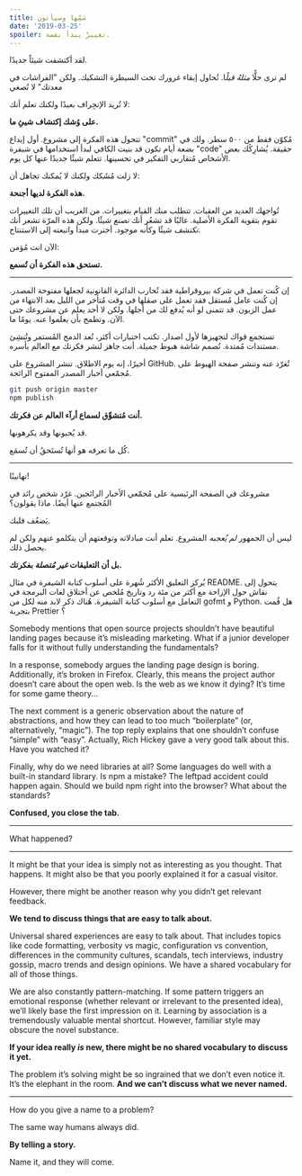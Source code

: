 ```yaml
---
title: سَمِّها وسيأتون
date: '2019-03-25'
spoiler: تغييرٌ يبدأ بقصة.
---
```


لقد أكتشفت شيئاً جديدًا.

لم ترى حلًّا *مثلهُ قبلً*ا. تُحاول إبقاء غرورك تحت السيطرة التشكيك. ولكن "الفراشات في معدتك" لا تُصغي

لا تُريد الإنجِراف بعيدًا ولكنك تعلم أنك:

**على وُشك إكتشاف شيئِ ما.**

تتحول هذه الفكرة إلى مشروع. أول إيداع "commit" مُكوّن فقط من ٥٠٠ سطر. ولك في بضعة أيام تكون قد بنيت الكافي لبدأ استخدامها في شيفرة "code" حقيقة. يُشارِكُك بعض الأشخاص مُتقاربي التفكير في تحسينها. تتعلم شيئًا جديدًا عنها كل يوم.

لا زلت مُشَكك ولكنك لا يُمكنك تجاهل أن:

**هذه الفكرة لديها أجنحة.**

تُواجهك العديد من العقبات. تتطلب منك القيام بتغييرات. من الغريب أن تلك التغييرات تقوم بتقوية الفكرة الأصلية. غالبًا قد تشعُر أنك *تصنع* شيئًا. ولكن هذه المرّة تشعر أنك *تكتشف* شيئًا وكأنه موجود. أخترت مبدأ واتبعته إلى الاستنتاج.

الآن انت مُؤمن:

**تستحق هذه الفكرة أن تُسمع.**

---

إن كُنت تعمل في شركة بيروقراطية فقد تُحارب الدائرة القانونية لجعلها مفتوحة المصدر. إن كُنت عامل مُستقل فقد تعمل على صقلها في وقت مُتأخر من الليل بعد الانتهاء من عمل الزبون. قد تتمنى لو أنه يُدفع لك من أجلها. ولكن لا أحد يعلم عن مشروعك حتى الآن. وتطمح بأن يعلموا عنه. يومًا ما.

تستجمع قواك لتجهيزها لأول اصدار. تكتب اختبارات أكثر، تُعد الدمج المُستمر وتُنشِئ مستندات مُمتدة. تُصمم شاشة هبوط جميلة. أنت جاهز لنشر فكرتك مع العالم بأسره.

أخيرًا، إنه يوم الاطلاق. تنشر المشروع على GitHub. تُغرّد عنه وتنشر صفحة الهبوط على مُجمّعي أخبار المصدر المفتوح الرائجة.

```bash
git push origin master
npm publish
```

**أنت مُتشوِّق لسماع أرآء العالم عن فكرتك.**

قد يُحبونها وقد يكرهونها.

كُل ما تعرفه هو أنها تُستَحقُ أن تُسمَع.

---

تهانينًا!

مشروعك في الصفحة الرئيسية على مُجمّعي الأخبار الرائجين. غرّد شخص رائد في المُجتمع عنها أيضًا. ماذا يقولون؟

يَضعُف قلبك.

ليس أن الجمهور *لم يُعجبه* المشروع. تعلم أنت مبادلاته وتوقعتهم أن يتكلمو عنهم ولكن لم يحصل ذلك.

**بل أن التعليقات *غير مُتصلة* بفكرتك.**

يُركز التعليق الأكثر شُهرة على أسلوب كتابة الشيفرة في مثال README. يتحول إلى نقاش حول الإزاحة مع أكثر من مئة رد وتاريخ مُلخص عن أختلاق لغات البرمجة في التعامل مع أسلوب كتابة الشيفرة. هُناك ذكر لابد منه لكل من gofmt و Python. هل قُمت بتجربة Prettier ؟

Somebody mentions that open source projects shouldn’t have beautiful landing pages because it’s misleading marketing. What if a junior developer falls for it without fully understanding the fundamentals?

In a response, somebody argues the landing page design is boring. Additionally, it’s broken in Firefox. Clearly, this means the project author doesn’t care about the open web. Is the web as we know it dying? It’s time for some game theory...

The next comment is a generic observation about the nature of abstractions, and how they can lead to too much “boilerplate” (or, alternatively, “magic”). The top reply explains that one shouldn’t confuse “simple” with “easy”. Actually, Rich Hickey gave a very good talk about this. Have you watched it?

Finally, why do we need libraries at all? Some languages do well with a built-in standard library. Is npm a mistake? The leftpad accident could happen again. Should we build npm right into the browser? What about the standards?

**Confused, you close the tab.**

---

What happened?

---

It might be that your idea is simply not as interesting as you thought. That happens. It might also be that you poorly explained it for a casual visitor.

However, there might be another reason why you didn’t get relevant feedback.

**We tend to discuss things that are easy to talk about.**

Universal shared experiences are easy to talk about. That includes topics like code formatting, verbosity vs magic, configuration vs convention, differences in the community cultures, scandals, tech interviews, industry gossip, macro trends and design opinions. We have a shared vocabulary for all of those things.

We are also constantly pattern-matching. If some pattern triggers an emotional response (whether relevant or irrelevant to the presented idea), we’ll likely base the first impression on it. Learning by association is a tremendously valuable mental shortcut. However, familiar style may obscure the novel substance.

**If your idea really _is_ new, there might be no shared vocabulary to discuss it yet.**

The problem it’s solving might be so ingrained that we don’t even notice it. It’s the elephant in the room. **And we can’t discuss what we never named.**

---

How do you give a name to a problem?

The same way humans always did.

**By telling a story.**

Name it, and they will come.
